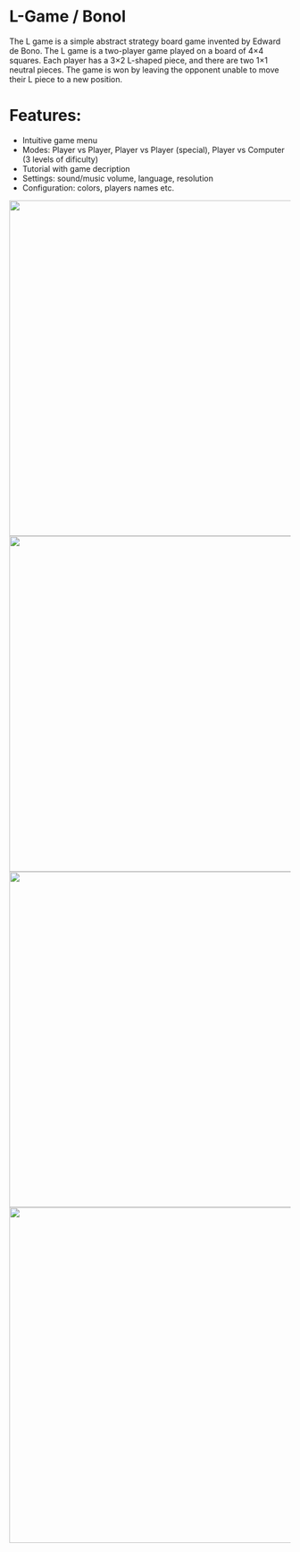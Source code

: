 # L-Game / Bonol

The L game is a simple abstract strategy board game invented by Edward de Bono. The L game is a two-player game played on a board of 4×4 squares. Each player has a 3×2 L-shaped piece, and there are two 1×1 neutral pieces. The game is won by leaving the opponent unable to move their L piece to a new position.

# Features:
 * Intuitive game menu
 * Modes: Player vs Player, Player vs Player (special), Player vs Computer (3 levels of dificulty)
 * Tutorial with game decription
 * Settings: sound/music volume, language, resolution
 * Configuration: colors, players names etc.

<img width="600" src="https://github.com/andreihaivas6/L-Game-Bonol/blob/master/bonol/q1.png">

<img width="600" src="https://github.com/andreihaivas6/L-Game-Bonol/blob/master/bonol/q4.png">

<img width="600" src="https://github.com/andreihaivas6/L-Game-Bonol/blob/master/bonol/q2.png">

<img width="600" src="https://github.com/andreihaivas6/L-Game-Bonol/blob/master/bonol/q3.png">




